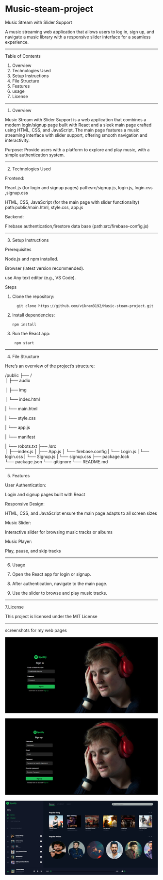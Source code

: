 # Music-steam-project


Music Stream with Slider Support

A music streaming web application that allows users to log in, sign up, and navigate a music library with a responsive slider interface for a seamless experience.


---

Table of Contents

1. Overview
2. Technologies Used
3. Setup Instructions
4. File Structure
5. Features
6. usage
7. License


---

1. Overview

Music Stream with Slider Support is a web application that combines a modern login/signup page built with React and a sleek main page crafted using HTML, CSS, and JavaScript.
The main page features a music streaming interface with slider support, offering smooth navigation and interactivity.

Purpose: Provide users with a platform to explore and play music, with a simple authentication system.





---

2. Technologies Used

Frontend:

React.js (for login and signup pages)  path:src/signup.js, login.js, login.css ,signup.css

HTML, CSS, JavaScript (for the main page with slider functionality) path:public/main.html, style.css, app.js


Backend:

Firebase authentication,firestore data base (path:src/firebase-config.js)



---

3. Setup Instructions

Prerequisites

Node.js and npm installed.

Browser (latest version recommended).

use Any text editor (e.g., VS Code).


Steps

1. Clone the repository:

         git clone https://github.com/vikram3192/Music-steam-project.git



2. Install dependencies:

       npm install


3. Run the React app:

        npm start




---

4. File Structure

Here’s an overview of the project’s structure:

/public
├── /         
│   ├── audio

│   ├── img

│   └── index.html

|   └── main.html 

|   └── style.css

|   └── app.js

|   └── manifest

|   └── robots.txt
├── /src           
│   ├──index.js
│   ├── App.js
│   └── firebase.config
|   └──  Login.js
|   └──  login.css
|   └──  Signup.js
|   └──  signup.css
├── package.lock          
└── package.json
└── gitignore
└── README.md


---

5. Features

User Authentication:

Login and signup pages built with React


Responsive Design:

HTML, CSS, and JavaScript ensure the main page adapts to all screen sizes


Music Slider:

Interactive slider for browsing music tracks or albums


Music Player:

Play, pause, and skip tracks




---

6. Usage

1. Open the React app for login or signup.


2. After authentication, navigate to the main page.


3. Use the slider to browse and play music tracks.


---

7.License

  This project is licensed under the MIT License 






---

screenshots for my web pages

![image alt](https://github.com/vikram3192/Music-steam-project/blob/606ed4d1022c50e5499537875ee0c06bdc06dfba/Screenshot%202024-12-21%20062359.png)

![image alt](https://github.com/vikram3192/Music-steam-project/blob/4948c951822e1d3075669d37643c3fb7635353d7/Screenshot%202024-12-21%20062416.png)

![image alt](https://github.com/vikram3192/Music-steam-project/blob/2a12437c8bec7962171ce7f7c1bf741df3fa1735/Screenshot%202024-12-21%20062446.png)

